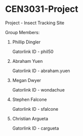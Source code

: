CEN3031-Project
===============
Project - Insect Tracking Site

Group Members:

1. Phillip Dingler

   Gatorlink ID - phil50
   
2. Abraham Yuen

   Gatorlink ID - abraham.yuen
3. Megan Dwyer

   Gatorlink ID - wondachue
   
4. Stephen Falcone
   
   Gatorlink ID - sfalcone

5. Christian Argueta

   Gatorlink ID - cargueta
